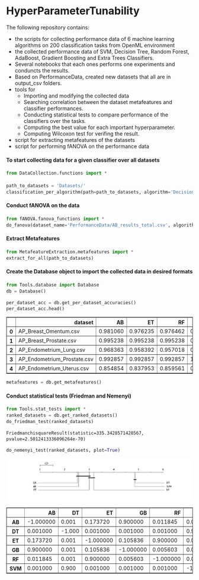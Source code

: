 
# HyperParameterTunability

The following repository contains: 
* the scripts for collecting performance data of 6 
machine learning algorithms on 200 classification tasks from OpenML environment
* the collected performance data of SVM, Decision Tree, Random Forest, AdaBoost, Gradient Boosting and Extra Trees Classifiers.
* Several notebooks that each ones performs one experiments and conduncts the results.
* Based on PerformanceData, created new datasets that all are in output_csv folders.
* tools for 
    - Importing and modifying the collected data
    - Searching correlation between the dataset metafeatures and classifier performances.
    - Conducting statistical tests to compare performance of the classifiers over the tasks.
    - Computing the best value for each important hyperparameter.
    - Computing Wilcoxon test for verifing the result.
* script for extracting metafeatures of the datasets
* script for performing fANOVA on the performance data
    

#### To start collecting data for a given classifier over all datasets


```python
from DataCollection.functions import *

path_to_datasets = 'Datasets/'
classification_per_algorithm(path=path_to_datasets, algorithm='DecisionTree')
```

#### Conduct fANOVA on the data


```python
from fANOVA.fanova_functions import *
do_fanova(dataset_name='PerformanceData/AB_results_total.csv', algorithm='AdaBoost')
```

#### Extract Metafeatures


```python
from MetafeatureExtraction.metafeatures import *
extract_for_all(path_to_datasets)
```

#### Create the Database object to import the collected data in desired formats


```python
from Tools.database import Database
db = Database()
```


```python
per_dataset_acc = db.get_per_dataset_accuracies()
per_dataset_acc.head()
```




<div>
<style scoped>
    .dataframe tbody tr th:only-of-type {
        vertical-align: middle;
    }

    .dataframe tbody tr th {
        vertical-align: top;
    }

    .dataframe thead th {
        text-align: right;
    }
</style>
<table border="1" class="dataframe">
  <thead>
    <tr style="text-align: right;">
      <th></th>
      <th>dataset</th>
      <th>AB</th>
      <th>ET</th>
      <th>RF</th>
      <th>DT</th>
      <th>GB</th>
      <th>SVM</th>
    </tr>
  </thead>
  <tbody>
    <tr>
      <th>0</th>
      <td>AP_Breast_Omentum.csv</td>
      <td>0.981060</td>
      <td>0.976235</td>
      <td>0.976462</td>
      <td>0.973912</td>
      <td>0.983555</td>
      <td>0.914538</td>
    </tr>
    <tr>
      <th>1</th>
      <td>AP_Breast_Prostate.csv</td>
      <td>0.995238</td>
      <td>0.995238</td>
      <td>0.995238</td>
      <td>0.995238</td>
      <td>0.995238</td>
      <td>0.961498</td>
    </tr>
    <tr>
      <th>2</th>
      <td>AP_Endometrium_Lung.csv</td>
      <td>0.968363</td>
      <td>0.958392</td>
      <td>0.957018</td>
      <td>0.929240</td>
      <td>0.968363</td>
      <td>0.894591</td>
    </tr>
    <tr>
      <th>3</th>
      <td>AP_Endometrium_Prostate.csv</td>
      <td>0.992857</td>
      <td>0.992857</td>
      <td>0.992857</td>
      <td>1.000000</td>
      <td>1.000000</td>
      <td>0.984615</td>
    </tr>
    <tr>
      <th>4</th>
      <td>AP_Endometrium_Uterus.csv</td>
      <td>0.854854</td>
      <td>0.837953</td>
      <td>0.859561</td>
      <td>0.827924</td>
      <td>0.860409</td>
      <td>0.758801</td>
    </tr>
  </tbody>
</table>
</div>




```python
metafeatures = db.get_metafeatures()
```

#### Conduct statistical tests (Friedman and Nemenyi)


```python
from Tools.stat_tests import *
ranked_datasets = db.get_ranked_datasets()
do_friedman_test(ranked_datasets)
```




    FriedmanchisquareResult(statistic=335.3428571428567, pvalue=2.5012413336096264e-70)




```python
do_nemenyi_test(ranked_datasets, plot=True)
```


![png](output_14_0.png)





<div>
  <style scoped>
      .dataframe tbody tr th:only-of-type {
          vertical-align: middle;
      }

      .dataframe tbody tr th {
          vertical-align: top;
      }

      .dataframe thead th {
          text-align: right;
      }
  </style>

  <table border="1" class="dataframe">
    <thead>
      <tr style="text-align: right;">
        <th></th>
        <th>AB</th>
        <th>DT</th>
        <th>ET</th>
        <th>GB</th>
        <th>RF</th>
        <th>SVM</th>
      </tr>
    </thead>
    <tbody>
      <tr>
        <th>AB</th>
        <td>-1.000000</td>
        <td>0.001</td>
        <td>0.173720</td>
        <td>0.900000</td>
        <td>0.011845</td>
        <td>0.001</td>
      </tr>
      <tr>
        <th>DT</th>
        <td>0.001000</td>
        <td>-1.000</td>
        <td>0.001000</td>
        <td>0.001000</td>
        <td>0.001000</td>
        <td>0.900</td>
      </tr>
      <tr>
        <th>ET</th>
        <td>0.173720</td>
        <td>0.001</td>
        <td>-1.000000</td>
        <td>0.105836</td>
        <td>0.900000</td>
        <td>0.001</td>
      </tr>
      <tr>
        <th>GB</th>
        <td>0.900000</td>
        <td>0.001</td>
        <td>0.105836</td>
        <td>-1.000000</td>
        <td>0.005603</td>
        <td>0.001</td>
      </tr>
      <tr>
        <th>RF</th>
        <td>0.011845</td>
        <td>0.001</td>
        <td>0.900000</td>
        <td>0.005603</td>
        <td>-1.000000</td>
        <td>0.001</td>
      </tr>
      <tr>
        <th>SVM</th>
        <td>0.001000</td>
        <td>0.900</td>
        <td>0.001000</td>
        <td>0.001000</td>
        <td>0.001000</td>
        <td>-1.000</td>
      </tr>
    </tbody>
  </table>

</div>


